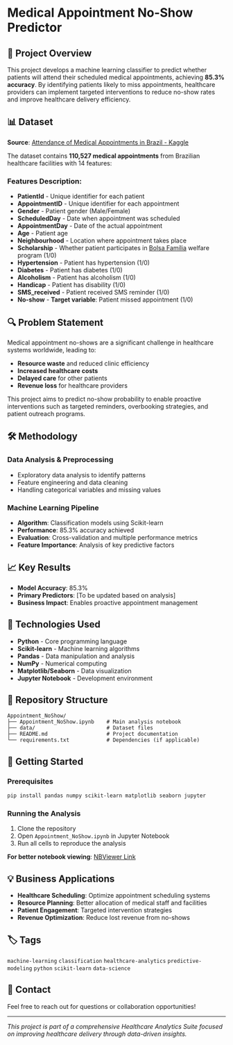 # Medical Appointment No-Show Predictor

## 🎯 Project Overview

This project develops a machine learning classifier to predict whether patients will attend their scheduled medical appointments, achieving **85.3% accuracy**. By identifying patients likely to miss appointments, healthcare providers can implement targeted interventions to reduce no-show rates and improve healthcare delivery efficiency.

## 📊 Dataset

**Source**: [Attendance of Medical Appointments in Brazil - Kaggle](https://www.kaggle.com/datasets/catherinenewcomb/attendance-of-medical-appointments-in-brazil)

The dataset contains **110,527 medical appointments** from Brazilian healthcare facilities with 14 features:

### Features Description:
- **PatientId** - Unique identifier for each patient
- **AppointmentID** - Unique identifier for each appointment  
- **Gender** - Patient gender (Male/Female)
- **ScheduledDay** - Date when appointment was scheduled
- **AppointmentDay** - Date of the actual appointment
- **Age** - Patient age
- **Neighbourhood** - Location where appointment takes place
- **Scholarship** - Whether patient participates in [Bolsa Família](https://en.wikipedia.org/wiki/Bolsa_Fam%C3%ADlia) welfare program (1/0)
- **Hypertension** - Patient has hypertension (1/0)
- **Diabetes** - Patient has diabetes (1/0) 
- **Alcoholism** - Patient has alcoholism (1/0)
- **Handicap** - Patient has disability (1/0)
- **SMS_received** - Patient received SMS reminder (1/0)
- **No-show** - **Target variable**: Patient missed appointment (1/0)

## 🔍 Problem Statement

Medical appointment no-shows are a significant challenge in healthcare systems worldwide, leading to:
- **Resource waste** and reduced clinic efficiency
- **Increased healthcare costs** 
- **Delayed care** for other patients
- **Revenue loss** for healthcare providers

This project aims to predict no-show probability to enable proactive interventions such as targeted reminders, overbooking strategies, and patient outreach programs.

## 🛠️ Methodology

### Data Analysis & Preprocessing
- Exploratory data analysis to identify patterns
- Feature engineering and data cleaning
- Handling categorical variables and missing values

### Machine Learning Pipeline
- **Algorithm**: Classification models using Scikit-learn
- **Performance**: 85.3% accuracy achieved
- **Evaluation**: Cross-validation and multiple performance metrics
- **Feature Importance**: Analysis of key predictive factors

## 📈 Key Results

- **Model Accuracy**: 85.3%
- **Primary Predictors**: [To be updated based on analysis]
- **Business Impact**: Enables proactive appointment management

## 🔧 Technologies Used

- **Python** - Core programming language
- **Scikit-learn** - Machine learning algorithms
- **Pandas** - Data manipulation and analysis
- **NumPy** - Numerical computing
- **Matplotlib/Seaborn** - Data visualization
- **Jupyter Notebook** - Development environment

## 📁 Repository Structure

```
Appointment_NoShow/
├── Appointment_NoShow.ipynb    # Main analysis notebook
├── data/                       # Dataset files
├── README.md                   # Project documentation
└── requirements.txt            # Dependencies (if applicable)
```

## 🚀 Getting Started

### Prerequisites
```bash
pip install pandas numpy scikit-learn matplotlib seaborn jupyter
```

### Running the Analysis
1. Clone the repository
2. Open `Appointment_NoShow.ipynb` in Jupyter Notebook
3. Run all cells to reproduce the analysis

**For better notebook viewing**: [NBViewer Link](https://nbviewer.org/github/bergerache/Appointment_NoShow/blob/main/Appointment_NoShow.ipynb)

## 💡 Business Applications

- **Healthcare Scheduling**: Optimize appointment scheduling systems
- **Resource Planning**: Better allocation of medical staff and facilities  
- **Patient Engagement**: Targeted intervention strategies
- **Revenue Optimization**: Reduce lost revenue from no-shows

## 🏷️ Tags

`machine-learning` `classification` `healthcare-analytics` `predictive-modeling` `python` `scikit-learn` `data-science`

## 📧 Contact

Feel free to reach out for questions or collaboration opportunities!

---

*This project is part of a comprehensive Healthcare Analytics Suite focused on improving healthcare delivery through data-driven insights.*
